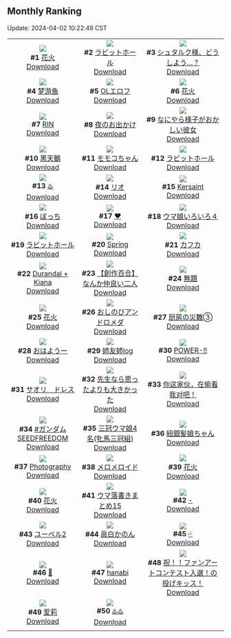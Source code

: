 ## Monthly Ranking
Update: 2024-04-02 10:22:49 CST

|      |      |      |
| :----: | :----: | :----: |
| ![](https://i.pixiv.re/c/240x480/img-master/img/2024/03/04/00/00/14/116602028_p0_master1200.jpg)<br>**#1** [花火](https://www.pixiv.net/artworks/116602028)<br>[Download](https://i.pixiv.re/img-original/img/2024/03/04/00/00/14/116602028_p0.png) | ![](https://i.pixiv.re/c/240x480/img-master/img/2024/03/04/18/32/17/116619813_p0_master1200.jpg)<br>**#2** [ラビットホール](https://www.pixiv.net/artworks/116619813)<br>[Download](https://i.pixiv.re/img-original/img/2024/03/04/18/32/17/116619813_p0.png) | ![](https://i.pixiv.re/c/240x480/img-master/img/2024/03/04/20/57/36/116623767_p0_master1200.jpg)<br>**#3** [シュタルク様、どうしよう…？](https://www.pixiv.net/artworks/116623767)<br>[Download](https://i.pixiv.re/img-original/img/2024/03/04/20/57/36/116623767_p0.jpg) |
| ![](https://i.pixiv.re/c/240x480/img-master/img/2024/03/05/00/32/27/116631274_p0_master1200.jpg)<br>**#4** [梦游鱼](https://www.pixiv.net/artworks/116631274)<br>[Download](https://i.pixiv.re/img-original/img/2024/03/05/00/32/27/116631274_p0.jpg) | ![](https://i.pixiv.re/c/240x480/img-master/img/2024/03/04/03/58/49/116607226_p0_master1200.jpg)<br>**#5** [OLエロフ](https://www.pixiv.net/artworks/116607226)<br>[Download](https://i.pixiv.re/img-original/img/2024/03/04/03/58/49/116607226_p0.png) | ![](https://i.pixiv.re/c/240x480/img-master/img/2024/03/04/18/18/04/116619468_p0_master1200.jpg)<br>**#6** [花火](https://www.pixiv.net/artworks/116619468)<br>[Download](https://i.pixiv.re/img-original/img/2024/03/04/18/18/04/116619468_p0.png) |
| ![](https://i.pixiv.re/c/240x480/img-master/img/2024/03/04/00/01/38/116602327_p0_master1200.jpg)<br>**#7** [RIN](https://www.pixiv.net/artworks/116602327)<br>[Download](https://i.pixiv.re/img-original/img/2024/03/04/00/01/38/116602327_p0.png) | ![](https://i.pixiv.re/c/240x480/img-master/img/2024/03/03/00/00/17/116566545_p0_master1200.jpg)<br>**#8** [夜のお出かけ](https://www.pixiv.net/artworks/116566545)<br>[Download](https://i.pixiv.re/img-original/img/2024/03/03/00/00/17/116566545_p0.jpg) | ![](https://i.pixiv.re/c/240x480/img-master/img/2024/03/04/17/28/13/116618288_p0_master1200.jpg)<br>**#9** [なにやら様子がおかしい彼女](https://www.pixiv.net/artworks/116618288)<br>[Download](https://i.pixiv.re/img-original/img/2024/03/04/17/28/13/116618288_p0.jpg) |
| ![](https://i.pixiv.re/c/240x480/img-master/img/2024/03/04/18/02/26/116618983_p0_master1200.jpg)<br>**#10** [黑天鵝](https://www.pixiv.net/artworks/116618983)<br>[Download](https://i.pixiv.re/img-original/img/2024/03/04/18/02/26/116618983_p0.jpg) | ![](https://i.pixiv.re/c/240x480/img-master/img/2024/03/03/00/00/55/116566728_p0_master1200.jpg)<br>**#11** [モモコちゃん](https://www.pixiv.net/artworks/116566728)<br>[Download](https://i.pixiv.re/img-original/img/2024/03/03/00/00/55/116566728_p0.jpg) | ![](https://i.pixiv.re/c/240x480/img-master/img/2024/03/04/17/31/46/116618370_p0_master1200.jpg)<br>**#12** [ラビットホール](https://www.pixiv.net/artworks/116618370)<br>[Download](https://i.pixiv.re/img-original/img/2024/03/04/17/31/46/116618370_p0.jpg) |
| ![](https://i.pixiv.re/c/240x480/img-master/img/2024/03/04/00/00/16/116602043_p0_master1200.jpg)<br>**#13** [♨️](https://www.pixiv.net/artworks/116602043)<br>[Download](https://i.pixiv.re/img-original/img/2024/03/04/00/00/16/116602043_p0.jpg) | ![](https://i.pixiv.re/c/240x480/img-master/img/2024/03/03/00/00/37/116566646_p0_master1200.jpg)<br>**#14** [リオ](https://www.pixiv.net/artworks/116566646)<br>[Download](https://i.pixiv.re/img-original/img/2024/03/03/00/00/37/116566646_p0.jpg) | ![](https://i.pixiv.re/c/240x480/img-master/img/2024/03/04/14/22/41/116615169_p0_master1200.jpg)<br>**#15** [Kersaint](https://www.pixiv.net/artworks/116615169)<br>[Download](https://i.pixiv.re/img-original/img/2024/03/04/14/22/41/116615169_p0.png) |
| ![](https://i.pixiv.re/c/240x480/img-master/img/2024/03/04/00/00/10/116602009_p0_master1200.jpg)<br>**#16** [ぼっち](https://www.pixiv.net/artworks/116602009)<br>[Download](https://i.pixiv.re/img-original/img/2024/03/04/00/00/10/116602009_p0.jpg) | ![](https://i.pixiv.re/c/240x480/img-master/img/2024/03/04/00/00/42/116602182_p0_master1200.jpg)<br>**#17** [❤](https://www.pixiv.net/artworks/116602182)<br>[Download](https://i.pixiv.re/img-original/img/2024/03/04/00/00/42/116602182_p0.jpg) | ![](https://i.pixiv.re/c/240x480/img-master/img/2024/03/02/04/13/40/116540853_p0_master1200.jpg)<br>**#18** [ウマ娘いろいろ４](https://www.pixiv.net/artworks/116540853)<br>[Download](https://i.pixiv.re/img-original/img/2024/03/02/04/13/40/116540853_p0.jpg) |
| ![](https://i.pixiv.re/c/240x480/img-master/img/2024/03/02/15/27/19/116551369_p0_master1200.jpg)<br>**#19** [ラビットホール](https://www.pixiv.net/artworks/116551369)<br>[Download](https://i.pixiv.re/img-original/img/2024/03/02/15/27/19/116551369_p0.png) | ![](https://i.pixiv.re/c/240x480/img-master/img/2024/03/03/07/01/37/116570030_p0_master1200.jpg)<br>**#20** [Spring](https://www.pixiv.net/artworks/116570030)<br>[Download](https://i.pixiv.re/img-original/img/2024/03/03/07/01/37/116570030_p0.png) | ![](https://i.pixiv.re/c/240x480/img-master/img/2024/03/04/00/00/29/116602128_p0_master1200.jpg)<br>**#21** [カフカ](https://www.pixiv.net/artworks/116602128)<br>[Download](https://i.pixiv.re/img-original/img/2024/03/04/00/00/29/116602128_p0.jpg) |
| ![](https://i.pixiv.re/c/240x480/img-master/img/2024/03/04/11/09/22/116612040_p0_master1200.jpg)<br>**#22** [Durandal + Kiana](https://www.pixiv.net/artworks/116612040)<br>[Download](https://i.pixiv.re/img-original/img/2024/03/04/11/09/22/116612040_p0.jpg) | ![](https://i.pixiv.re/c/240x480/img-master/img/2024/03/04/19/00/14/116620468_p0_master1200.jpg)<br>**#23** [【創作百合】なんか仲良い二人](https://www.pixiv.net/artworks/116620468)<br>[Download](https://i.pixiv.re/img-original/img/2024/03/04/19/00/14/116620468_p0.jpg) | ![](https://i.pixiv.re/c/240x480/img-master/img/2024/03/03/16/33/06/116586172_p0_master1200.jpg)<br>**#24** [無題](https://www.pixiv.net/artworks/116586172)<br>[Download](https://i.pixiv.re/img-original/img/2024/03/03/16/33/06/116586172_p0.jpg) |
| ![](https://i.pixiv.re/c/240x480/img-master/img/2024/03/02/01/09/04/116537863_p0_master1200.jpg)<br>**#25** [花火](https://www.pixiv.net/artworks/116537863)<br>[Download](https://i.pixiv.re/img-original/img/2024/03/02/01/09/04/116537863_p0.jpg) | ![](https://i.pixiv.re/c/240x480/img-master/img/2024/03/05/00/00/14/116629839_p0_master1200.jpg)<br>**#26** [おしのびアンドロメダ](https://www.pixiv.net/artworks/116629839)<br>[Download](https://i.pixiv.re/img-original/img/2024/03/05/00/00/14/116629839_p0.png) | ![](https://i.pixiv.re/c/240x480/img-master/img/2024/03/07/02/19/04/116612517_p0_master1200.jpg)<br>**#27** [厨房の災難➂](https://www.pixiv.net/artworks/116612517)<br>[Download](https://i.pixiv.re/img-original/img/2024/03/07/02/19/04/116612517_p0.jpg) |
| ![](https://i.pixiv.re/c/240x480/img-master/img/2024/03/04/02/11/55/116605801_p0_master1200.jpg)<br>**#28** [おはようー](https://www.pixiv.net/artworks/116605801)<br>[Download](https://i.pixiv.re/img-original/img/2024/03/04/02/11/55/116605801_p0.png) | ![](https://i.pixiv.re/c/240x480/img-master/img/2024/03/04/18/14/51/116619396_p0_master1200.jpg)<br>**#29** [姉友姉log](https://www.pixiv.net/artworks/116619396)<br>[Download](https://i.pixiv.re/img-original/img/2024/03/04/18/14/51/116619396_p0.jpg) | ![](https://i.pixiv.re/c/240x480/img-master/img/2024/03/04/18/54/35/116620280_p0_master1200.jpg)<br>**#30** [POWER-!!](https://www.pixiv.net/artworks/116620280)<br>[Download](https://i.pixiv.re/img-original/img/2024/03/04/18/54/35/116620280_p0.png) |
| ![](https://i.pixiv.re/c/240x480/img-master/img/2024/03/03/08/00/03/116575148_p0_master1200.jpg)<br>**#31** [サオリ　ドレス](https://www.pixiv.net/artworks/116575148)<br>[Download](https://i.pixiv.re/img-original/img/2024/03/03/08/00/03/116575148_p0.jpg) | ![](https://i.pixiv.re/c/240x480/img-master/img/2024/03/05/08/00/05/116637693_p0_master1200.jpg)<br>**#32** [先生なら思ったよりも大きかった](https://www.pixiv.net/artworks/116637693)<br>[Download](https://i.pixiv.re/img-original/img/2024/03/05/08/00/05/116637693_p0.jpg) | ![](https://i.pixiv.re/c/240x480/img-master/img/2024/03/04/00/05/43/116602575_p0_master1200.jpg)<br>**#33** [你这家伙，在偷看我对吧！](https://www.pixiv.net/artworks/116602575)<br>[Download](https://i.pixiv.re/img-original/img/2024/03/04/00/05/43/116602575_p0.jpg) |
| ![](https://i.pixiv.re/c/240x480/img-master/img/2024/03/04/20/22/18/116622662_p0_master1200.jpg)<br>**#34** [#ガンダムSEEDFREEDOM](https://www.pixiv.net/artworks/116622662)<br>[Download](https://i.pixiv.re/img-original/img/2024/03/04/20/22/18/116622662_p0.jpg) | ![](https://i.pixiv.re/c/240x480/img-master/img/2024/03/04/20/01/35/116622089_p0_master1200.jpg)<br>**#35** [三冠ウマ娘4名(牝馬三冠組)](https://www.pixiv.net/artworks/116622089)<br>[Download](https://i.pixiv.re/img-original/img/2024/03/04/20/01/35/116622089_p0.jpg) | ![](https://i.pixiv.re/c/240x480/img-master/img/2024/03/04/12/00/45/116612928_p0_master1200.jpg)<br>**#36** [紐銀髪娘ちゃん](https://www.pixiv.net/artworks/116612928)<br>[Download](https://i.pixiv.re/img-original/img/2024/03/04/12/00/45/116612928_p0.jpg) |
| ![](https://i.pixiv.re/c/240x480/img-master/img/2024/03/02/13/00/19/116548550_p0_master1200.jpg)<br>**#37** [Photography](https://www.pixiv.net/artworks/116548550)<br>[Download](https://i.pixiv.re/img-original/img/2024/03/02/13/00/19/116548550_p0.jpg) | ![](https://i.pixiv.re/c/240x480/img-master/img/2024/03/03/19/03/20/116590632_p0_master1200.jpg)<br>**#38** [メロメロイド](https://www.pixiv.net/artworks/116590632)<br>[Download](https://i.pixiv.re/img-original/img/2024/03/03/19/03/20/116590632_p0.png) | ![](https://i.pixiv.re/c/240x480/img-master/img/2024/03/05/02/55/33/116634284_p0_master1200.jpg)<br>**#39** [花火](https://www.pixiv.net/artworks/116634284)<br>[Download](https://i.pixiv.re/img-original/img/2024/03/05/02/55/33/116634284_p0.jpg) |
| ![](https://i.pixiv.re/c/240x480/img-master/img/2024/03/05/17/38/53/116645978_p0_master1200.jpg)<br>**#40** [花火](https://www.pixiv.net/artworks/116645978)<br>[Download](https://i.pixiv.re/img-original/img/2024/03/05/17/38/53/116645978_p0.jpg) | ![](https://i.pixiv.re/c/240x480/img-master/img/2024/03/04/23/34/31/116628910_p0_master1200.jpg)<br>**#41** [ウマ落書きまとめ15](https://www.pixiv.net/artworks/116628910)<br>[Download](https://i.pixiv.re/img-original/img/2024/03/04/23/34/31/116628910_p0.jpg) | ![](https://i.pixiv.re/c/240x480/img-master/img/2024/03/02/00/00/14/116535461_p0_master1200.jpg)<br>**#42** [-](https://www.pixiv.net/artworks/116535461)<br>[Download](https://i.pixiv.re/img-original/img/2024/03/02/00/00/14/116535461_p0.jpg) |
| ![](https://i.pixiv.re/c/240x480/img-master/img/2024/03/06/16/16/42/116671843_p0_master1200.jpg)<br>**#43** [ユーベル2](https://www.pixiv.net/artworks/116671843)<br>[Download](https://i.pixiv.re/img-original/img/2024/03/06/16/16/42/116671843_p0.png) | ![](https://i.pixiv.re/c/240x480/img-master/img/2024/03/04/22/56/58/116627697_p0_master1200.jpg)<br>**#44** [眞白かのん](https://www.pixiv.net/artworks/116627697)<br>[Download](https://i.pixiv.re/img-original/img/2024/03/04/22/56/58/116627697_p0.jpg) | ![](https://i.pixiv.re/c/240x480/img-master/img/2024/03/06/00/00/26/116657382_p0_master1200.jpg)<br>**#45** [💦](https://www.pixiv.net/artworks/116657382)<br>[Download](https://i.pixiv.re/img-original/img/2024/03/06/00/00/26/116657382_p0.jpg) |
| ![](https://i.pixiv.re/c/240x480/img-master/img/2024/03/02/01/00/24/116537645_p0_master1200.jpg)<br>**#46** [🦋](https://www.pixiv.net/artworks/116537645)<br>[Download](https://i.pixiv.re/img-original/img/2024/03/02/01/00/24/116537645_p0.jpg) | ![](https://i.pixiv.re/c/240x480/img-master/img/2024/03/04/19/48/41/116621688_p0_master1200.jpg)<br>**#47** [hanabi](https://www.pixiv.net/artworks/116621688)<br>[Download](https://i.pixiv.re/img-original/img/2024/03/04/19/48/41/116621688_p0.jpg) | ![](https://i.pixiv.re/c/240x480/img-master/img/2024/03/03/22/00/27/116597237_p0_master1200.jpg)<br>**#48** [祝！！ファンアートコンテスト入選！の投げキッス！](https://www.pixiv.net/artworks/116597237)<br>[Download](https://i.pixiv.re/img-original/img/2024/03/03/22/00/27/116597237_p0.jpg) |
| ![](https://i.pixiv.re/c/240x480/img-master/img/2024/03/04/23/20/20/116628465_p0_master1200.jpg)<br>**#49** [爱莉](https://www.pixiv.net/artworks/116628465)<br>[Download](https://i.pixiv.re/img-original/img/2024/03/04/23/20/20/116628465_p0.jpg) | ![](https://i.pixiv.re/c/240x480/img-master/img/2024/03/05/00/00/04/116629771_p0_master1200.jpg)<br>**#50** [♨️♨️](https://www.pixiv.net/artworks/116629771)<br>[Download](https://i.pixiv.re/img-original/img/2024/03/05/00/00/04/116629771_p0.jpg) |
|      |
